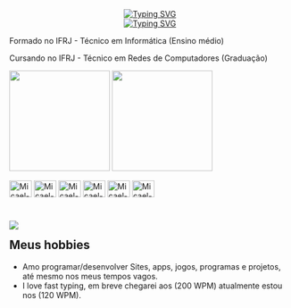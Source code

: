
<div align="center">
  <a href="https://git.io/typing-svg"><img src="https://readme-typing-svg.demolab.com?font=Fira+Code&size=25&pause=1000&color=8608D1&repeat=false&width=435&lines=Micael+Soares+do+Nascimento" alt="Typing SVG" /></a>
  <br>
  <a href="https://git.io/typing-svg"><img src="https://readme-typing-svg.demolab.com?font=Fira+Code&pause=1000&color=8608D1&width=435&lines=Full-Stack+web+and+app+developer;Linux+%2F+Windows;4%2B+years+of+coding+experience" alt="Typing SVG" /></a>
</div>


<p> Formado no IFRJ - Técnico em Informática (Ensino médio)</p>
<p> Cursando no IFRJ - Técnico em Redes de Computadores (Graduação)</p>

<!-- Github Status: theme=midnight-purple -->
<picture>
  <source
    srcset="https://github-readme-stats.vercel.app/api?username=MicaelSoares7&show_icons=true&theme=midnight-purple"
    media="(prefers-color-scheme: dark)"
  />
  <source
    srcset="https://github-readme-stats.vercel.app/api?username=MicaelSoares7&show_icons=true"
    media="(prefers-color-scheme: light), (prefers-color-scheme: no-preference)"
  />
  <img height=180 align="center" src="https://github-readme-stats.vercel.app/api?username=MicaelSoares7&show_icons=true" />
</picture>

<a href="https://github.com/MicaelSoares7">
  <img height=180 align="center" src="https://github-readme-stats.vercel.app/api/top-langs?username=MicaelSoares7&layout=compact&langs_count=8&card_width=320&theme=midnight-purple" />
</a>
<div style="display: inline_block"><br>
  <img aling=center alt=Micael-Java height=30 width=40 src="https://cdn.jsdelivr.net/gh/devicons/devicon@latest/icons/java/java-original.svg" />
  <img aling=center alt=Micael-Python height=30 width=40 src="https://cdn.jsdelivr.net/gh/devicons/devicon@latest/icons/python/python-original.svg" />
  <img aling=center alt=Micael-HTML height=30 width=40 src="https://cdn.jsdelivr.net/gh/devicons/devicon@latest/icons/html5/html5-original.svg" />
  <img aling=center alt=Micael-CSS height=30 width=40 src="https://cdn.jsdelivr.net/gh/devicons/devicon@latest/icons/css3/css3-original.svg" />
  <img aling=center alt=Micael-JavaScript height=30 width=40 src="https://cdn.jsdelivr.net/gh/devicons/devicon@latest/icons/javascript/javascript-original.svg" />
  <img aling=center alt=Micael-PHP height=30 width=40 src="https://cdn.jsdelivr.net/gh/devicons/devicon@latest/icons/php/php-original.svg" />
</div>                   

#

<a href="mailto:micaelsores0706@gmail.com">
  <img src="https://img.shields.io/badge/Gmail-D14836?style=for-the-badge&logo=gmail&logoColor=white"/>
</a>



<h2 style="margin-top: 15px">Meus hobbies</h2>

- Amo programar/desenvolver Sites, apps, jogos, programas e projetos, até mesmo nos meus tempos vagos.
- I love fast typing, em breve chegarei aos (200 WPM) atualmente estou nos (120 WPM).

<!--
<h3> Minhas Áreas (níveis de conhecimento): </h3>

- Segurança da Informação/Ciber Segurança (Very High)✨
- Python🐍 ✨
- HTML/CSS✨ 
- JavaScript✨
- Java☕ ✨
- PHP✨
- C# (Median)
- C (High)
- C++
- SQL(High) 
- PowerShell(High)
- TypeScript(Median)







**MicaelSoares11/MicaelSoares11** is a ✨ _special_ ✨ repository because its `README.md` (this file) appears on your GitHub profile.

Here are some ideas to get you started:

- 🔭 I’m currently working on ...
- 🌱 I’m currently learning ...
- 👯 I’m looking to collaborate on ...
- 🤔 I’m looking for help with ...
- 💬 Ask me about ...
- 📫 How to reach me: ...
- 😄 Pronouns: ...
- ⚡ Fun fact: ...
-->
